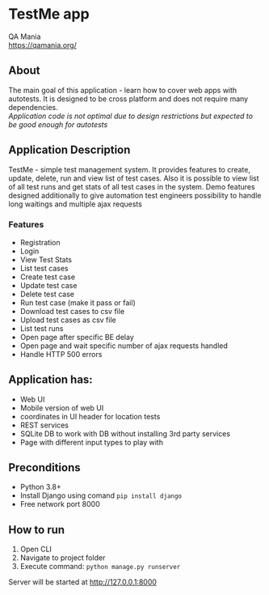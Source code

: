 # TestMe app
QA Mania  
https://qamania.org/

## About
The main goal of this application - learn how to cover web apps with autotests.
It is designed to be cross platform and does not require many dependencies.  
_Application code is not optimal due to design restrictions but expected to be good enough for autotests_  

## Application Description
TestMe - simple test management system. It provides features to create, update, delete, run and view list of test cases.
Also it is possible to view list of all test runs and get stats of all test cases in the system.
Demo features designed additionally to give automation test engineers possibility to handle 
long waitings and multiple ajax requests

### Features
- Registration
- Login
- View Test Stats
- List test cases
- Create test case
- Update test case
- Delete test case
- Run test case (make it pass or fail)
- Download test cases to csv file
- Upload test cases as csv file  
- List test runs
- Open page after specific BE delay
- Open page and wait specific number of ajax requests handled
- Handle HTTP 500 errors


## Application has:  
- Web UI
- Mobile version of web UI
- coordinates in UI header for location tests   
- REST services
- SQLite DB to work with DB without installing 3rd party services
- Page with different input types to play with

## Preconditions
- Python 3.8+
- Install Django using comand `pip install django`
- Free network port 8000

## How to run
1. Open CLI
2. Navigate to project folder
3. Execute command: `python manage.py runserver`  

Server will be started at http://127.0.0.1:8000
